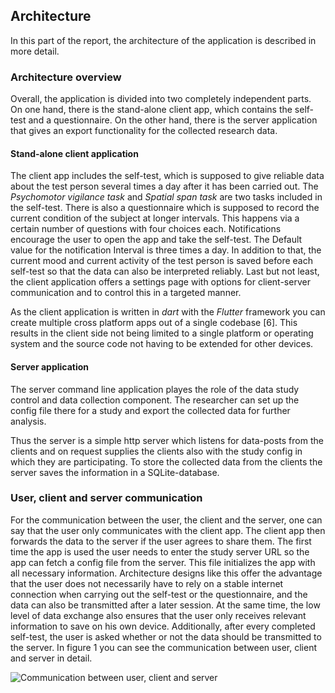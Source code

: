 ## Architecture

In this part of the report, the architecture of the application is described
in more detail.

### Architecture overview

Overall, the application is divided into two completely independent parts. On
one hand, there is the stand-alone client app, which contains the self-test
and a questionnaire. On the other hand, there is the server application that
gives an export functionality for the collected research data.

#### Stand-alone client application

The client app includes the self-test, which is supposed to give reliable data
about the test person several times a day after it has been carried out. The
*Psychomotor vigilance task* and *Spatial span task* are two tasks included in
the self-test. There is also a questionnaire which is supposed to record the
current condition of the subject at longer intervals. This happens via a
certain number of questions with four choices each. Notifications encourage
the user to open the app and take the self-test. The Default value for the notification Interval is three times a day. In
addition to that, the current mood and current activity of the test person is
saved before each self-test so that the data can also be interpreted
reliably. Last but not least, the client application offers a settings page
with options for client-server communication and to control this in a targeted
manner.

As the client application is written in *dart* with the *Flutter* framework
you can create multiple cross platform apps out of a single codebase [6].
This results in the client side not being limited to a single platform or
operating system and the source code not having to be extended for other
devices.

#### Server application

The server command line application playes the role of the data study control
and data collection component. The researcher can set up the config file there
for a study and export the collected data for further analysis.

Thus the server is a simple http server which listens for data-posts from the 
clients and on request supplies the clients also with the study config in which 
they are participating. To store the collected data from the clients the server 
saves the information in a SQLite-database.

### User, client and server communication

For the communication between the user, the client and the server, one can say
that the user only communicates with the client app. The client app then
forwards the data to the server if the user agrees to share them. The first
time the app is used the user needs to enter the study server URL so the app
can fetch a config file from the server. This file initializes the app with
all necessary information. Architecture designs like this offer the advantage
that the user does not necessarily have to rely on a stable internet
connection when carrying out the self-test or the questionnaire, and the data
can also be transmitted after a later session. At the same time, the low
level of data exchange also ensures that the user only receives relevant
information to save on his own device. Additionally, after every completed
self-test, the user is asked whether or not the data should be transmitted to
the server. In figure 1 you can see the communication between user, client
and server in detail.

![Communication between user, client and server](../diagrams/implementation/sq_user_client_server.jpg "Communication between user, client and server")

